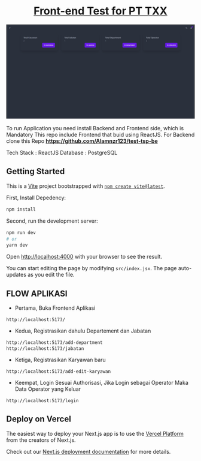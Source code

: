 <h1 align="center">
  <a href="https://github.com/Alamnzr123/test-tsp-fe">
   Front-end Test for PT TXX
  </a>
  <br />
</h1>

![screenshot](public/ss3.png)

To run Application you need install Backend and Frontend side, which is Mandatory
This repo include Frontend that buid using ReactJS. For Backend clone this Repo
**https://github.com/Alamnzr123/test-tsp-be**

Tech Stack : ReactJS
Database : PostgreSQL


## Getting Started

This is a [Vite](https://vitejs.dev/) project bootstrapped with [`npm create vite@latest`](https://vitejs.dev/guide/).

First, Install Depedency:

```bash
npm install
```

Second, run the development server:

```bash
npm run dev
# or
yarn dev
```

Open [http://localhost:4000](http://localhost:4000) with your browser to see the result.

You can start editing the page by modifying `src/index.jsx`. The page auto-updates as you edit the file.

## FLOW APLIKASI

- Pertama, Buka Frontend Aplikasi 
```
http://localhost:5173/
```

- Kedua, Registrasikan dahulu Departement dan Jabatan

```
http://localhost:5173/add-department
http://localhost:5173/jabatan
```

- Ketiga, Registrasikan Karyawan baru

```
http://localhost:5173/add-edit-karyawan
```

- Keempat, Login Sesuai Authorisasi, Jika Login sebagai Operator Maka Data Operator yang Keluar

```
http://localhost:5173/login
```

## Deploy on Vercel

The easiest way to deploy your Next.js app is to use the [Vercel Platform](https://vercel.com/new?utm_medium=default-template&filter=next.js&utm_source=create-next-app&utm_campaign=create-next-app-readme) from the creators of Next.js.

Check out our [Next.js deployment documentation](https://nextjs.org/docs/deployment) for more details.
